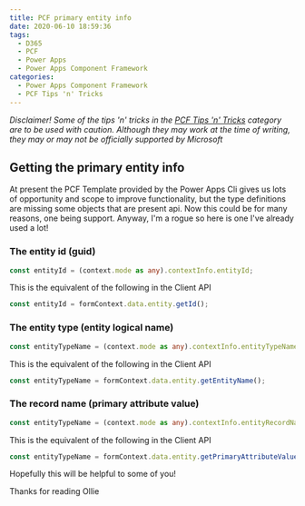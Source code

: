 ```yaml
---
title: PCF primary entity info
date: 2020-06-10 18:59:36
tags:
  - D365
  - PCF
  - Power Apps
  - Power Apps Component Framework
categories:
  - Power Apps Component Framework
  - PCF Tips 'n' Tricks
---
```


*Disclaimer!*
*Some of the tips 'n' tricks in the [PCF Tips 'n' Tricks](/categories/Power-Apps-Component-Framework/PCF-Tips-n-Tricks/) category are to be used with caution. Although they may work at the time of writing, they may or may not be officially supported by Microsoft*

## Getting the primary entity info
At present the PCF Template provided by the Power Apps Cli gives us lots of opportunity and scope to improve functionality, but the type definitions are missing some objects that are present api. Now this could be for many reasons, one being support. Anyway, I'm a rogue so here is one I've already used a lot!

### The entity id (guid)
```typescript
const entityId = (context.mode as any).contextInfo.entityId;
```
This is the equivalent of the following in the Client API
```typescript
const entityId = formContext.data.entity.getId();
```

### The entity type (entity logical name)
```typescript
const entityTypeName = (context.mode as any).contextInfo.entityTypeName;
```
This is the equivalent of the following in the Client API
```typescript
const entityTypeName = formContext.data.entity.getEntityName();
```

### The record name (primary attribute value)
```typescript
const entityTypeName = (context.mode as any).contextInfo.entityRecordName;
```
This is the equivalent of the following in the Client API
```typescript
const entityTypeName = formContext.data.entity.getPrimaryAttributeValue();
```

Hopefully this will be helpful to some of you!

Thanks for reading
Ollie